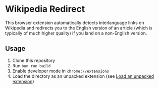 # Wikipedia Redirect

This browser extension automatically detects interlanguage links on
Wikipedia and redirects you to the English version of an article (which
is typically of much higher quality) if you land on a non-English
version.

## Usage

1. Clone this repository
2. Run `bun run build`
3. Enable developer mode in `chrome://extensions`
4. Load the directory as an unpacked extension (see [Load an unpacked
   extension](https://developer.chrome.com/docs/extensions/get-started/tutorial/hello-world#load-unpacked))
